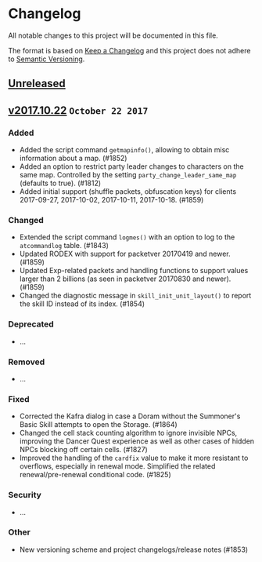 # Changelog
All notable changes to this project will be documented in this file.

The format is based on [Keep a Changelog](http://keepachangelog.com/en/1.0.0/)
and this project does not adhere to [Semantic Versioning](http://semver.org/spec/v2.0.0.html).

## [Unreleased]
<!--
If you are reading this in a text editor, simply ignore this section
-->

## [v2017.10.22] `October 22 2017`
### Added
- Added the script command `getmapinfo()`, allowing to obtain misc information about a map. (#1852)
- Added an option to restrict party leader changes to characters on the same map. Controlled by the setting `party_change_leader_same_map` (defaults to true). (#1812)
- Added initial support (shuffle packets, obfuscation keys) for clients 2017-09-27, 2017-10-02, 2017-10-11, 2017-10-18. (#1859)

### Changed
- Extended the script command `logmes()` with an option to log to the `atcommandlog` table. (#1843)
- Updated RODEX with support for packetver 20170419 and newer. (#1859)
- Updated Exp-related packets and handling functions to support values larger than 2 billions (as seen in packetver 20170830 and newer). (#1859)
- Changed the diagnostic message in `skill_init_unit_layout()` to report the skill ID instead of its index. (#1854)

### Deprecated
- ...

### Removed
- ...

### Fixed
- Corrected the Kafra dialog in case a Doram without the Summoner's Basic Skill attempts to open the Storage. (#1864)
- Changed the cell stack counting algorithm to ignore invisible NPCs, improving the Dancer Quest experience as well as other cases of hidden NPCs blocking off certain cells. (#1827)
- Improved the handling of the `cardfix` value to make it more resistant to overflows, especially in renewal mode. Simplified the related renewal/pre-renewal conditional code. (#1825)

### Security
- ...

### Other
- New versioning scheme and project changelogs/release notes (#1853)

[Unreleased]: https://github.com/HerculesWS/Hercules/compare/stable...master
[v2017.10.22]: https://github.com/HerculesWS/Hercules/compare/6b1fe2d...v2017.10.22